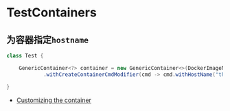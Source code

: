# TestContainers

## 为容器指定`hostname`

```java
class Test {

	GenericContainer<?> container = new GenericContainer<>(DockerImageName.parse("redis:3.0.2"))
			.withCreateContainerCmdModifier(cmd -> cmd.withHostName("the-cache"));

}
```

- [Customizing the container](https://www.testcontainers.org/features/advanced_options/#customizing-the-container)